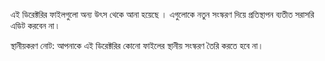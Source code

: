 এই ডিরেক্টরির ফাইলগুলো অন্য উৎস থেকে আনা হয়েছে । 
এগুলোকে নতুন সংস্করণ দিয়ে প্রতিস্থাপন ব্যতীত সরাসরি এডিট করবেন না ৷

স্থানীয়করণ নোট: আপনাকে এই ডিরেক্টরির কোনো 
ফাইলের স্থানীয় সংস্করণ তৈরি করতে হবে না।
